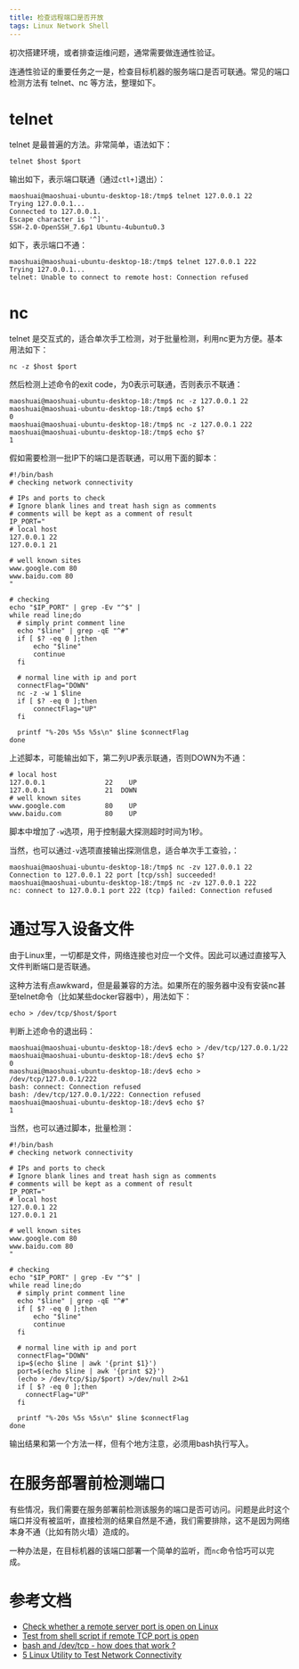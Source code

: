 ```yaml
---
title: 检查远程端口是否开放
tags: Linux Network Shell
---
```


初次搭建环境，或者排查运维问题，通常需要做连通性验证。

连通性验证的重要任务之一是，检查目标机器的服务端口是否可联通。常见的端口检测方法有 telnet、nc 等方法，整理如下。

<!--more-->

# telnet

telnet 是最普遍的方法。非常简单，语法如下：

```
telnet $host $port
```

输出如下，表示端口联通（通过`ctl+]`退出）：

```
maoshuai@maoshuai-ubuntu-desktop-18:/tmp$ telnet 127.0.0.1 22
Trying 127.0.0.1...
Connected to 127.0.0.1.
Escape character is '^]'.
SSH-2.0-OpenSSH_7.6p1 Ubuntu-4ubuntu0.3
```

如下，表示端口不通：

```
maoshuai@maoshuai-ubuntu-desktop-18:/tmp$ telnet 127.0.0.1 222
Trying 127.0.0.1...
telnet: Unable to connect to remote host: Connection refused
```

# nc

telnet 是交互式的，适合单次手工检测，对于批量检测，利用nc更为方便。基本用法如下：

```
nc -z $host $port
```

然后检测上述命令的exit code，为0表示可联通，否则表示不联通：


```
maoshuai@maoshuai-ubuntu-desktop-18:/tmp$ nc -z 127.0.0.1 22
maoshuai@maoshuai-ubuntu-desktop-18:/tmp$ echo $?
0
maoshuai@maoshuai-ubuntu-desktop-18:/tmp$ nc -z 127.0.0.1 222
maoshuai@maoshuai-ubuntu-desktop-18:/tmp$ echo $?
1
```

假如需要检测一批IP下的端口是否联通，可以用下面的脚本：

```
#!/bin/bash# checking network connectivity# IPs and ports to check# Ignore blank lines and treat hash sign as comments# comments will be kept as a comment of resultIP_PORT="# local host 127.0.0.1 22127.0.0.1 21
# well known siteswww.google.com 80www.baidu.com 80"# checkingecho "$IP_PORT" | grep -Ev "^$" |while read line;do  # simply print comment line  echo "$line" | grep -qE "^#"  if [ $? -eq 0 ];then	  echo "$line"	  continue  fi  # normal line with ip and port  connectFlag="DOWN"  nc -z -w 1 $line  if [ $? -eq 0 ];then	  connectFlag="UP"  fi  printf "%-20s %5s %5s\n" $line $connectFlagdone
```
上述脚本，可能输出如下，第二列UP表示联通，否则DOWN为不通：
```
# local host127.0.0.1               22    UP127.0.0.1               21  DOWN# well known siteswww.google.com          80    UPwww.baidu.com           80    UP
```
脚本中增加了`-w`选项，用于控制最大探测超时时间为1秒。


当然，也可以通过`-v`选项直接输出探测信息，适合单次手工查验，：

```
maoshuai@maoshuai-ubuntu-desktop-18:/tmp$ nc -zv 127.0.0.1 22
Connection to 127.0.0.1 22 port [tcp/ssh] succeeded!
maoshuai@maoshuai-ubuntu-desktop-18:/tmp$ nc -zv 127.0.0.1 222
nc: connect to 127.0.0.1 port 222 (tcp) failed: Connection refused

```

# 通过写入设备文件

由于Linux里，一切都是文件，网络连接也对应一个文件。因此可以通过直接写入文件判断端口是否联通。

这种方法有点awkward，但是最兼容的方法。如果所在的服务器中没有安装nc甚至telnet命令（比如某些docker容器中），用法如下：

```
echo > /dev/tcp/$host/$port
```

判断上述命令的退出码：

```
maoshuai@maoshuai-ubuntu-desktop-18:/dev$ echo > /dev/tcp/127.0.0.1/22
maoshuai@maoshuai-ubuntu-desktop-18:/dev$ echo $?
0
maoshuai@maoshuai-ubuntu-desktop-18:/dev$ echo > /dev/tcp/127.0.0.1/222
bash: connect: Connection refused
bash: /dev/tcp/127.0.0.1/222: Connection refused
maoshuai@maoshuai-ubuntu-desktop-18:/dev$ echo $?
1
```

当然，也可以通过脚本，批量检测：
```
#!/bin/bash# checking network connectivity# IPs and ports to check# Ignore blank lines and treat hash sign as comments# comments will be kept as a comment of resultIP_PORT="# local host 127.0.0.1 22127.0.0.1 21# well known siteswww.google.com 80www.baidu.com 80"# checkingecho "$IP_PORT" | grep -Ev "^$" |while read line;do  # simply print comment line  echo "$line" | grep -qE "^#"  if [ $? -eq 0 ];then	  echo "$line"	  continue  fi  # normal line with ip and port  connectFlag="DOWN"  ip=$(echo $line | awk '{print $1}')  port=$(echo $line | awk '{print $2}')  (echo > /dev/tcp/$ip/$port) >/dev/null 2>&1  if [ $? -eq 0 ];then    connectFlag="UP"  fi  printf "%-20s %5s %5s\n" $line $connectFlagdone
```

输出结果和第一个方法一样，但有个地方注意，必须用bash执行写入。


# 在服务部署前检测端口

有些情况，我们需要在服务部署前检测该服务的端口是否可访问。问题是此时这个端口并没有被监听，直接检测的结果自然是不通，我们需要排除，这不是因为网络本身不通（比如有防火墙）造成的。

一种办法是，在目标机器的该端口部署一个简单的监听，而`nc`命令恰巧可以完成。

# 参考文档

* [Check whether a remote server port is open on Linux](https://www.pixelstech.net/article/1514049471-Check-whether-a-remote-server-port-is-open-on-Linux)
* [Test from shell script if remote TCP port is open](https://stackoverflow.com/questions/4922943/test-from-shell-script-if-remote-tcp-port-is-open/5398366)
* [bash and /dev/tcp - how does that work ?](https://ubuntuforums.org/showthread.php?t=1656623)
* [5 Linux Utility to Test Network Connectivity](https://geekflare.com/linux-test-network-connectivity/amp/)